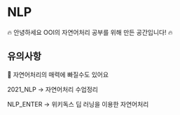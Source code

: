 # NLP
🔥 안녕하세요 OOI의 자연어처리 공부를 위해 만든 공간입니다! 🔥


## 유의사항

👀 자연어처리의 매력에 빠질수도 있어요


2021_NLP -> 자연어처리 수업정리

NLP_ENTER -> 위키독스 딥 러닝을 이용한 자연어처리
